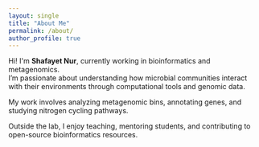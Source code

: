 ```yaml
---
layout: single
title: "About Me"
permalink: /about/
author_profile: true
---
```


Hi! I'm **Shafayet Nur**, currently working in bioinformatics and metagenomics.  
I’m passionate about understanding how microbial communities interact with their environments through computational tools and genomic data.

My work involves analyzing metagenomic bins, annotating genes, and studying nitrogen cycling pathways.

Outside the lab, I enjoy teaching, mentoring students, and contributing to open-source bioinformatics resources.
